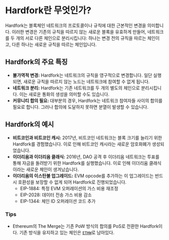 # Hardfork란 무엇인가?

Hardfork는 블록체인 네트워크의 프로토콜이나 규칙에 대한 근본적인 변경을 의미합니다. 이러한 변경은 기존의 규칙을 따르지 않는 새로운 블록을 유효하게 만들어, 네트워크를 두 개의 서로 다른 체인으로 분리시킵니다: 하나는 변경 전의 규칙을 따르는 체인이고, 다른 하나는 새로운 규칙을 따르는 체인입니다.

## Hardfork의 주요 특징

- **불가역적 변경:** Hardfork는 네트워크의 규칙을 영구적으로 변경합니다. 일단 실행되면, 새로운 규칙을 따르지 않는 노드는 네트워크에 참여할 수 없게 됩니다.
- **네트워크 분리:** Hardfork는 기존 네트워크를 두 개의 별도의 체인으로 분리시킵니다. 이는 새로운 통화의 생성을 의미할 수도 있습니다.
- **커뮤니티 합의 필요:** 대부분의 경우, Hardfork는 네트워크 참여자들 사이의 합의를 필요로 합니다. 그러나 합의에 도달하지 못하면 분열이 발생할 수 있습니다.

## Hardfork의 예시

- **비트코인과 비트코인 캐시:** 2017년, 비트코인 네트워크는 블록 크기를 늘리기 위한 Hardfork를 경험했습니다. 이로 인해 비트코인 캐시라는 새로운 암호화폐가 생성되었습니다.
- **이더리움과 이더리움 클래식:** 2016년, DAO 공격 후 이더리움 네트워크는 투표를 통해 자금을 돌려받기 위한 Hardfork를 실행했습니다. 이로 인해 이더리움 클래식이라는 새로운 체인이 생겨났습니다.
- **이더리움의 이스탄불 업그레이드:** EVM opcode를 추가하는 이 업그레이드는 반드시 호환성을 보장할 수 없게 되어 Hardfork로 진행되었습니다.
  - EIP-1884: 특정 EVM 오퍼레이션의 가스 비용 재조정
  - EIP-2028: 데이터 전송 가스 비용 감소
  - EIP-1344: 체인 ID 오퍼레이션 코드 추가

### Tips

- Ethereum의 The Merge는 기존 PoW 방식의 합의를 PoS로 전환한 Hardfork이다. 기존 방식을 유지하고 있는 체인은 [`ETHW`](https://coinmarketcap.com/currencies/ethereum-pow)로 남아있다.
